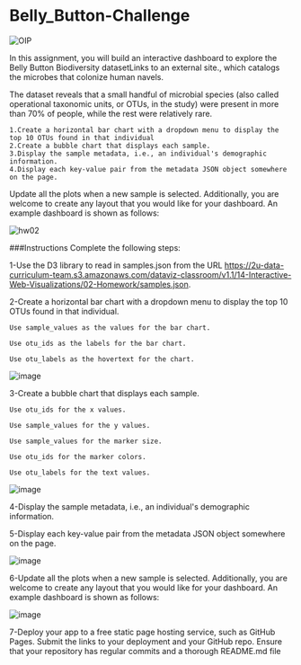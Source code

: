 # Belly_Button-Challenge

![OIP](https://github.com/funkierfob3180/Belly_Button-Challenge/assets/45497824/0559d14b-cce5-414b-91a6-363f019701ad)

In this assignment, you will build an interactive dashboard to explore the Belly Button Biodiversity datasetLinks to an external site., which catalogs the microbes that colonize human navels.

The dataset reveals that a small handful of microbial species (also called operational taxonomic units, or OTUs, in the study) were present in more than 70% of people, while the rest were relatively rare.
    
    1.Create a horizontal bar chart with a dropdown menu to display the top 10 OTUs found in that individual
    2.Create a bubble chart that displays each sample.
    3.Display the sample metadata, i.e., an individual's demographic information.
    4.Display each key-value pair from the metadata JSON object somewhere on the page.
    
Update all the plots when a new sample is selected. Additionally, you are welcome to create any layout that you would like for your dashboard. An example dashboard is shown as follows:


![hw02](https://github.com/funkierfob3180/Belly_Button-Challenge/assets/45497824/b2077da1-ee5e-4cdd-866f-e728212dfc27)


###Instructions
Complete the following steps:

1-Use the D3 library to read in samples.json from the URL https://2u-data-curriculum-team.s3.amazonaws.com/dataviz-classroom/v1.1/14-Interactive-Web-Visualizations/02-Homework/samples.json.

2-Create a horizontal bar chart with a dropdown menu to display the top 10 OTUs found in that individual.

    Use sample_values as the values for the bar chart.

    Use otu_ids as the labels for the bar chart.

    Use otu_labels as the hovertext for the chart.

![image](https://user-images.githubusercontent.com/45497824/229296783-fb05c4e9-1538-4802-9ed7-461efba83212.png)

3-Create a bubble chart that displays each sample.

    Use otu_ids for the x values.
    
    Use sample_values for the y values.

    Use sample_values for the marker size.

    Use otu_ids for the marker colors.

    Use otu_labels for the text values.
    
 ![image](https://user-images.githubusercontent.com/45497824/229296894-4100d8be-faa5-4935-b139-45cdfa84fc0b.png)

4-Display the sample metadata, i.e., an individual's demographic information.

5-Display each key-value pair from the metadata JSON object somewhere on the page.

![image](https://user-images.githubusercontent.com/45497824/229296943-515e730e-ac29-416e-981f-e211014cee7e.png)

6-Update all the plots when a new sample is selected. Additionally, you are welcome to create any layout that you would like for your dashboard.
  An example dashboard is shown as follows:
  
 ![image](https://user-images.githubusercontent.com/45497824/229296976-c33d50b4-08e5-4607-9598-575c34e1034d.png)

7-Deploy your app to a free static page hosting service, such as GitHub Pages. Submit the links to your deployment and your GitHub repo.
   Ensure that your repository    has regular commits and a thorough README.md file




















